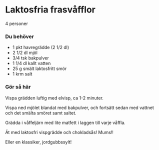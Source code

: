 # Laktosfria frasvåfflor

4 personer

### Du behöver

* 1 pkt havregrädde (2 1/2 dl)
* 2 1/2 dl mjöl
* 3/4 tsk bakpulver
* 1 1/4 dl kallt vatten
* 25 g smält laktosfritt smör
* 1 krm salt

### Gör så här

Vispa grädden luftig med elvisp, ca 1-2 minuter.

Vispa ned mjölet blandat med bakpulver, och fortsätt sedan med vattnet och det smälta smöret samt saltet.

Grädda i våffeljärn med lite matfett i laggen till varje våffla.

Ät med laktosfri vispgrädde och chokladsås! Mums!!

Eller en klassiker, jordgubbssylt!
